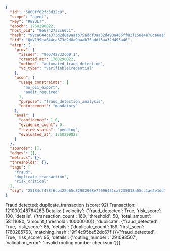 ```json
{
  "id": "5860ff02fc3d32c0",
  "scope": "agent",
  "key": "RESULT",
  "epoch": 1760290822,
  "host_pid": "9e6742732c60:1",
  "hash": "99ca644ca373d2d8a9aaab75addf3aa32d493a466ff82f158e4e78ca6aed4153",
  "cid": "QmV199ca644ca373d2d8a9aaab75addf3aa32d493a46",
  "aicp": {
    "prov": {
      "issuer": "9e6742732c60:1",
      "created_at": 1760290822,
      "method": "automated_fraud_detection",
      "vc_type": "VerifiableCredential"
    },
    "ucon": {
      "usage_constraints": [
        "no_pii_export",
        "audit_required"
      ],
      "purpose": "fraud_detection_analysis",
      "enforcement": "mandatory"
    },
    "eval": {
      "confidence": 1.0,
      "evidence_count": 0,
      "review_status": "pending",
      "evaluated_at": 1760290822
    }
  },
  "sources": [],
  "edges": [],
  "metrics": {},
  "thresholds": {},
  "tags": [
    "fraud",
    "duplicate_transaction",
    "risk_critical"
  ],
  "sig": "25184cf478f6cb422e65c82902968e7f096431ca5235018a55cc1ae2e1dd17c5"
}
```

Fraud detected: duplicate_transaction (score: 92)
Transaction: 121000248764263
Details: {'velocity': {'fraud_detected': True, 'risk_score': 100, 'details': {'transaction_count': 160, 'threshold': 50, 'total_amount': 58111680, 'amount_threshold': 10000000}}, 'duplicate': {'fraud_detected': True, 'risk_score': 85, 'details': {'duplicate_count': 159, 'first_seen': 1760285763, 'matching_hash': '9f14c95be52dc67f'}}}{'fraud_detected': True, 'risk_score': 95, 'details': {'routing_number': '291093507', 'validation_error': 'Invalid routing number checksum'}}}